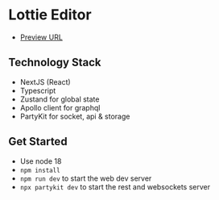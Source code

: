 # Lottie Editor

- [Preview URL](https://lottie-editor-iamrhm.vercel.app/dashboard)

## Technology Stack

- NextJS (React)
- Typescript
- Zustand for global state
- Apollo client for graphql
- PartyKit for socket, api & storage

## Get Started

- Use node 18
- `npm install`
- `npm run dev` to start the web dev server
- `npx partykit dev` to start the rest and websockets server
